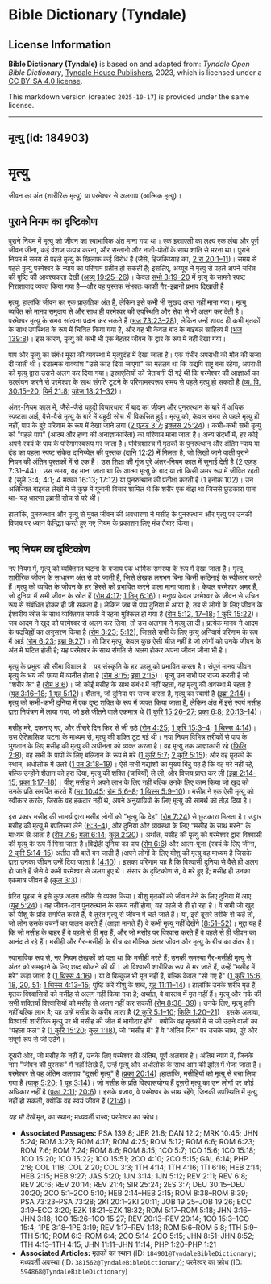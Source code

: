 # Bible Dictionary (Tyndale)

## License Information

**Bible Dictionary (Tyndale)** is based on and adapted from: _Tyndale Open Bible Dictionary_, [Tyndale House Publishers](https://tyndaleopenresources.com/), 2023, which is licensed under a [CC BY-SA 4.0 license](https://creativecommons.org/licenses/by-sa/4.0/legalcode.en).

This markdown version (created `2025-10-17`) is provided under the same license.



--------------------------------

## मृत्यु (id: 184903)

मृत्यु
======

जीवन का अंत (शारीरिक मृत्यु) या परमेश्वर से अलगाव (आत्मिक मृत्यु)।

पुराने नियम का दृष्टिकोण
------------------------

पुराने नियम में मृत्यु को जीवन का स्वाभाविक अंत माना गया था। एक इस्राएली का लक्ष्य एक लंबा और पूर्ण जीवन जीना, कई वंशज उत्पन्न करना, और सन्तानो और नाती\-पोतों के साथ शांति से मरना था। पुराने नियम में समय से पहले मृत्यु के खिलाफ कई विरोध हैं (जैसे, हिजकिय्याह का, [2 रा 20:1–11](https://ref.ly/2Kgs20:1-2Kgs20:11))। समय से पहले मृत्यु परमेश्वर के न्याय का परिणाम प्रतीत हो सकती है; इसलिए, अय्यूब ने मृत्यु से पहले अपने चरित्र की पुष्टि की आवश्यकता देखी ([अय्यू 19:25–26](https://ref.ly/Job19:25-Job19:26))। केवल [सभो 3:19–20](https://ref.ly/Eccl3:19-Eccl3:20) में मृत्यु के सामने स्पष्ट निराशावाद व्यक्त किया गया है—और वह पुस्तक संभवतः काफी गैर\-इब्रानी प्रभाव दिखाती है।

मृत्यु, हालांकि जीवन का एक प्राकृतिक अंत है, लेकिन इसे कभी भी सुखद अन्त नहीं माना गया। मृत्यु व्यक्ति को मानव समुदाय से और साथ ही परमेश्वर की उपस्थिति और सेवा से भी अलग कर देती है। परमेश्वर मृत्यु के समय सांत्वना प्रदान कर सकते हैं ([भज 73:23–28](https://ref.ly/Ps73:23-Ps73:28)), लेकिन उन्हें शायद ही कभी मृतकों के साथ उपस्थित के रूप में चित्रित किया गया है, और वह भी केवल बाद के बाइबल साहित्य में ([भज 139:8](https://ref.ly/Ps139:8))। इस कारण, मृत्यु को कभी भी एक बेहतर जीवन के द्वार के रूप में नहीं देखा गया।

पाप और मृत्यु का संबंध मूसा की व्यवस्था में मृत्युदंड में देखा जाता है। एक गंभीर अपराधी को मौत की सजा दी जाती थी। दंडात्मक वाक्यांश "उसे काट दिया जाएगा" का मतलब था कि यद्यपि राष्ट्र बना रहेगा, अपराधी को मृत्यु द्वारा उससे अलग कर दिया गया। इस्राएलियों को चेतावनी दी गई थी कि परमेश्वर की आज्ञाओं का उल्लंघन करने से परमेश्वर के साथ संगति टूटने के परिणामस्वरूप समय से पहले मृत्यु हो सकती है ([व्य. वि. 30:15–20](https://ref.ly/Deut30:15-Deut30:20); [यिर्म 21:8](https://ref.ly/Jer21:8); [यहेज 18:21–32](https://ref.ly/Ezek18:21-Ezek18:32))।

अंतर\-नियम काल में, जैसे\-जैसे यहूदी विचारधारा में बाद का जीवन और पुनरुत्थान के बारे में अधिक स्पष्टता आई, वैसे\-वैसे मृत्यु के बारे में यहूदी सोच भी विकसित हुई। मृत्यु को, केवल समय से पहले मृत्यु ही नहीं, पाप के बुरे परिणाम के रूप में देखा जाने लगा ([2 एज़ड 3:7](https://ref.ly/2Esd3:7); [इक्लस 25:24](https://ref.ly/Sir25:24))। कभी\-कभी सभी मृत्यु को "पहले पाप" (आदम और हव्वा की अनाज्ञाकारिता) का परिणाम माना जाता है। अन्य संदर्भों में, हर कोई अपने स्वयं के पाप के परिणामस्वरूप मर जाता है। पवित्रशास्त्र में मृतकों के पुनरुत्थान और अंतिम न्याय या दंड का पहला स्पष्ट संकेत दानिय्येल की पुस्तक ([दानि 12:2](https://ref.ly/Dan12:2)) में मिलता है, जो लिखी जाने वाली पुराने नियम की अंतिम पुस्तकों में से एक है। उस शिक्षा की गूंज पुरे अंतर\-नियम काल में सुनाई देती है (2 [एज़ड](https://ref.ly/2Esd3:7) 7:31–44\)। उस समय, यह माना जाता था कि आत्मा मृत्यु के बाद या तो किसी अमर रूप में जीवित रहती है (सुले 3:4; 4:1; 4 मक्का 16:13; 17:12\) या पुनरुत्थान की प्रतीक्षा करती है (1 हनोक 102\)। उन अतिरिक्त बाइबल लेखों में से कुछ में यूनानी विचार शामिल थे कि शरीर एक बोझ था जिससे छुटकारा पाना था\- यह धारणा इब्रानी सोच से परे थी।

हालांकि, पुनरुत्थान और मृत्यु से मुक्त जीवन की अवधारणा ने मसीह के पुनरुत्थान और मृत्यु पर उनकी विजय पर ध्यान केन्द्रित करते हुए नए नियम के प्रकाशन लिए मंच तैयार किया।

नए नियम का दृष्टिकोण
--------------------

नए नियम में, मृत्यु को व्यक्तिगत घटना के बजाय एक धार्मिक समस्या के रूप में देखा जाता है। मृत्यु शारीरिक जीवन के साधारण अंत से परे जाती है, जिसे लेखक लगभग बिना किसी कठिनाई के स्वीकार करते हैं।मृत्यु को व्यक्ति के जीवन के हर हिस्से को प्रभावित करने वाला माना जाता है। केवल परमेश्वर अमर हैं, जो दुनिया में सभी जीवन के स्रोत हैं ([रोम 4:17](https://ref.ly/Rom4:17); [1 तिमु 6:16](https://ref.ly/1Tim6:16))। मनुष्य केवल परमेश्वर के जीवन से उचित रूप से संबंधित होकर ही जी सकता है। लेकिन जब से पाप दुनिया में आया है, तब से लोगों के लिए जीवन के ईश्वरीय स्रोत के साथ व्यक्तिगत संपर्क में रहना मुश्किल हो गया है ([रोम 5:12, 17–18](https://ref.ly/Rom5:12); [1 कुरि 15:22](https://ref.ly/1Cor15:22))।जब आदम ने खुद को परमेश्वर से अलग कर लिया, तो उस अलगाव ने मृत्यु ला दी। प्रत्येक मानव ने आदम के पदचिह्नों का अनुसरण किया है ([रोम 3:23](https://ref.ly/Rom3:23); [5:12](https://ref.ly/Rom5:12)), जिससे सभी के लिए मृत्यु अनिवार्य परिणाम के रूप में आई ([रोम 6:23](https://ref.ly/Rom6:23); [इब्रा 9:27](https://ref.ly/Heb9:27))। तो फिर मृत्यु, केवल कुछ ऐसी चीज़ नहीं है जो लोगों को उनके जीवन के अंत में घटित होती है; यह परमेश्वर के साथ संगति से अलग होकर अपना जीवन जीना भी है।

मृत्यु के प्रभुत्व की सीमा विशाल है। यह संस्कृति के हर पहलू को प्रभावित करता है। संपूर्ण मानव जीवन मृत्यु के भय की छाया में व्यतीत होता है ([रोम 8:15](https://ref.ly/Rom8:15); [इब्रा 2:15](https://ref.ly/Heb2:15))। मृत्यु उन सभी पर राज्य करती है जो "शरीर के" हैं ([रोम 8:6](https://ref.ly/Rom8:6))। जो कोई मसीह के साथ संबंध में नहीं रहता, वह मृत्यु की अवस्था में रहता है ([यूह 3:16–18](https://ref.ly/John3:16-John3:18); [1 यूह 5:12](https://ref.ly/1John5:12))। शैतान, जो दुनिया पर राज्य करता है, मृत्यु का स्वामी है ([इब्रा 2:14](https://ref.ly/Heb2:14))। मृत्यु को कभी\-कभी दुनिया में एक दुष्ट शक्ति के रूप में व्यक्त किया जाता है, लेकिन अंत में इसे स्वयं मसीह द्वारा नियंत्रण में लाया गया, जो इसे जीतने वाले एकमात्र थे ([1 कुरि 15:26–27](https://ref.ly/1Cor15:26-1Cor15:27); [प्रका 6:8](https://ref.ly/Rev6:8); [20:13–14](https://ref.ly/Rev20:13-Rev20:14))।

मसीह मरे, दफनाए गए, और तीसरे दिन फिर से जी उठे ([रोम 4:25](https://ref.ly/Rom4:25); [1 कुरि 15:3–4](https://ref.ly/1Cor15:3-1Cor15:4); [1 थिस्स 4:14](https://ref.ly/1Thess4:14))। उस ऐतिहासिक घटना के माध्यम से, मृत्यु की शक्ति टूट गई थी। नया नियम विभिन्न तरीकों से पाप के भुगतान के लिए मसीह की मृत्यु की अधीनता को व्यक्त करता है। वह मृत्यु तक आज्ञाकारी रहे ([फिलि 2:8](https://ref.ly/Phil2:8)); वह सभी के पापों के लिए बलिदान के रूप में मरे ([1 कुरि 5:7](https://ref.ly/1Cor5:7); [2 कुरि 5:15](https://ref.ly/2Cor5:15)); और वह मृतकों के स्थान, अधोलोक में उतरे ([1 पत 3:18–19](https://ref.ly/1Pet3:18-1Pet3:19))। ऐसे सभी गद्यांशों का मुख्य बिंदु यह है कि वह मरे नहीं रहे, बल्कि उन्होंने शैतान को हरा दिया, मृत्यु की शक्ति (चाबियाँ) ले ली, और विजय प्राप्त कर ली ([इब्रा 2:14–15](https://ref.ly/Heb2:14-Heb2:15); [प्रका 1:17–18](https://ref.ly/Rev1:17-Rev1:18))। यीशु मसीह ने अपने लाभ के लिए नहीं बल्कि उनके लिए काम किया जो खुद को उनके प्रति समर्पित करते हैं ([मर 10:45](https://ref.ly/Mark10:45); [रोम 5:6–8](https://ref.ly/Rom5:6-Rom5:8); [1 थिस्स 5:9–10](https://ref.ly/1Thess5:9-1Thess5:10))। मसीह ने एक ऐसी मृत्यु को स्वीकार करके, जिसके वह हकदार नहीं थे, अपने अनुयायियों के लिए मृत्यु की सामर्थ को तोड़ दिया है।

इस प्रकार मसीह की सामर्थ द्वारा मसीह लोगों को "मृत्यु कि देह" ([रोम 7:24](https://ref.ly/Rom7:24)) से छुटकारा मिलता है। उद्धार मसीह की मृत्यु में बपतिस्मा लेने ([6:3–4](https://ref.ly/Rom6:3-Rom6:4)), और दुनिया और व्यवस्था के लिए "मसीह के साथ मरने" के माध्यम से आता है ([रोम 7:6](https://ref.ly/Rom7:6); [गला 6:14](https://ref.ly/Gal6:14); [कुल 2:20](https://ref.ly/Col2:20))। अर्थात, मसीह की मृत्यु को परमेश्वर द्वारा विश्वासी की मृत्यु के रूप में गिना जाता है।विद्रोही दुनिया का पाप ([रोम 6:6](https://ref.ly/Rom6:6)) और आत्म\-पूजा (स्वयं के लिए जीना, [2 कुरि 5:14–15](https://ref.ly/2Cor5:14-2Cor5:15)) अतीत की बातें बन जाती हैं।अपने लोगों के लिए यीशु की मृत्यु वह माध्यम है जिसके द्वारा उनका जीवन उन्हें दिया जाता है ([4:10](https://ref.ly/2Cor4:10))। इसका परिणाम यह है कि विश्वासी दुनिया से वैसे ही अलग हो जाते हैं जैसे वे कभी परमेश्वर से अलग हुए थे। संसार के दृष्टिकोण से, वे मरे हुए हैं; मसीह ही उनका एकमात्र जीवन है ([कुल 3:3](https://ref.ly/Col3:3))।

प्रेरित यूहन्ना ने इसे कुछ अलग तरीके से व्यक्त किया। यीशु मृतकों को जीवन देने के लिए दुनिया में आए ([यूह 5:24](https://ref.ly/John5:24))। वह जीवन\-दान पुनरुत्थान के समय नहीं होगा; यह पहले से ही हो रहा है। वे सभी जो खुद को यीशु के प्रति समर्पित करते हैं, वे तुरंत मृत्यु से जीवन में चले जाते हैं। या, इसे दूसरे तरीके से कहें तो, जो लोग उसके वचनों का पालन करते हैं (आज्ञा मानते हैं) वे कभी मृत्यु नहीं देखेंगे ([8:51–52](https://ref.ly/John8:51-John8:52))। मुद्दा यह है कि जो मसीह के बाहर हैं वे पहले से ही मृत हैं, और जो मसीह पर विश्वास करते हैं वे पहले से ही जीवन का आनंद ले रहे हैं। मसीही और गैर\-मसीही के बीच का मौलिक अंतर जीवन और मृत्यु के बीच का अंतर है।

स्वाभाविक रूप से, नए नियम लेखकों को पता था कि मसीही मरते हैं; उनकी समस्या गैर\-मसीही मृत्यु से अंतर को समझाने के लिए शब्द खोजने की थी। जो विश्वासी शारीरिक रूप से मर जाते हैं, उन्हें "मसीह में मरे" कहा जाता है ([1 थिस्स 4:16](https://ref.ly/1Thess4:16))। या वे बिल्कुल भी मृत नहीं हैं, बल्कि केवल "सो गए हैं" ([1 कुरि 15:6, 18, 20, 51](https://ref.ly/1Cor15:6); [1 थिस्स 4:13–15](https://ref.ly/1Thess4:13-1Thess4:15); पुष्टि करें यीशु के शब्द, [यूह 11:11–14](https://ref.ly/John11:11-John11:14))। हालांकि उनके शरीर मृत हैं, मृतक विश्वासियों को मसीह से अलग नहीं किया गया है; अर्थात, वे वास्तव में मृत नहीं हैं। मृत्यु और नर्क की सभी शक्तियाँ विश्वासियों को मसीह से अलग नहीं कर सकतीं ([रोम 8:38–39](https://ref.ly/Rom8:38-Rom8:39))। उनके लिए, मृत्यु हानि नहीं बल्कि लाभ है; यह उन्हें मसीह के करीब लाता है ([2 कुरि 5:1–10](https://ref.ly/2Cor5:1-2Cor5:10); [फिलि 1:20–21](https://ref.ly/Phil1:20-Phil1:21))। इसके अलावा, विश्वासी शारीरिक मृत्यु पर भी मसीह की जीत में भागीदार होंगे। क्योंकि वह मृतकों में से जी उठने वालों का "पहला फल" है ([1 कुरि 15:20](https://ref.ly/1Cor15:20); [कुल 1:18](https://ref.ly/Col1:18)), जो "मसीह में" हैं वे "अंतिम दिन" पर उसके साथ, पुरे और संपूर्ण रूप से जी उठेंगे।

दूसरी ओर, जो मसीह के नहीं हैं, उनके लिए परमेश्वर से अंतिम, पूर्ण अलगाव है। अंतिम न्याय में, जिनके नाम "जीवन की पुस्तक" में नहीं लिखे हैं, उन्हें मृत्यु और अधोलोक के साथ आग की झील में भेजा जाता है। परमेश्वर से वह अंतिम अलगाव "दूसरी मृत्यु" है ([प्रका 20:14](https://ref.ly/Rev20:14))।हालांकि, मसीहियों को मृत्यु से बचा लिया गया है ([याकू 5:20](https://ref.ly/Jas5:20); [1 यूह 3:14](https://ref.ly/1John3:14))। जो मसीह के प्रति विश्वासयोग्य हैं दूसरी मृत्यु का उन लोगों पर कोई अधिकार नहीं है ([प्रका 2:11](https://ref.ly/Rev2:11); [20:6](https://ref.ly/Rev20:6))। इसके बजाय, वे परमेश्वर के साथ रहेंगे, जिनकी उपस्थिति में मृत्यु नहीं हो सकती, क्योंकि वह स्वयं जीवन हैं ([21:4](https://ref.ly/Rev21:4))।

*यह भी देखें* मृत, का स्थान; मध्यवर्ती राज्य; परमेश्वर का क्रोध।

* **Associated Passages:** PSA 139:8; JER 21:8; DAN 12:2; MRK 10:45; JHN 5:24; ROM 3:23; ROM 4:17; ROM 4:25; ROM 5:12; ROM 6:6; ROM 6:23; ROM 7:6; ROM 7:24; ROM 8:6; ROM 8:15; 1CO 5:7; 1CO 15:6; 1CO 15:18; 1CO 15:20; 1CO 15:22; 1CO 15:51; 2CO 4:10; 2CO 5:15; GAL 6:14; PHP 2:8; COL 1:18; COL 2:20; COL 3:3; 1TH 4:14; 1TH 4:16; 1TI 6:16; HEB 2:14; HEB 2:15; HEB 9:27; JAS 5:20; 1JN 3:14; 1JN 5:12; REV 2:11; REV 6:8; REV 20:6; REV 20:14; REV 21:4; SIR 25:24; 2ES 3:7; DEU 30:15–DEU 30:20; 2CO 5:1–2CO 5:10; HEB 2:14–HEB 2:15; ROM 8:38–ROM 8:39; PSA 73:23–PSA 73:28; 2KI 20:1–2KI 20:11; JOB 19:25–JOB 19:26; ECC 3:19–ECC 3:20; EZK 18:21–EZK 18:32; ROM 5:17–ROM 5:18; JHN 3:16–JHN 3:18; 1CO 15:26–1CO 15:27; REV 20:13–REV 20:14; 1CO 15:3–1CO 15:4; 1PE 3:18–1PE 3:19; REV 1:17–REV 1:18; ROM 5:6–ROM 5:8; 1TH 5:9–1TH 5:10; ROM 6:3–ROM 6:4; 2CO 5:14–2CO 5:15; JHN 8:51–JHN 8:52; 1TH 4:13–1TH 4:15; JHN 11:11–JHN 11:14; PHP 1:20–PHP 1:21
* **Associated Articles:** मृतकों का स्थान (ID: `184901@TyndaleBibleDictionary`); मध्यवर्ती अवस्था (ID: `381562@TyndaleBibleDictionary`); परमेश्वर का क्रोध (ID: `594868@TyndaleBibleDictionary`)

